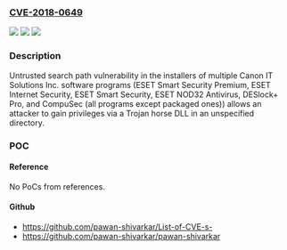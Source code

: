### [CVE-2018-0649](https://cve.mitre.org/cgi-bin/cvename.cgi?name=CVE-2018-0649)
![](https://img.shields.io/static/v1?label=Product&message=The%20installers%20of%20multiple%20Canon%20IT%20Solutions%20Inc.%20software%20programs&color=blue)
![](https://img.shields.io/static/v1?label=Version&message=(ESET%20Smart%20Security%20Premium%2C%20ESET%20Internet%20Security%2C%20ESET%20Smart%20Security%2C%20ESET%20NOD32%20Antivirus%2C%20DESlock%2B%20Pro%2C%20and%20CompuSec%20(all%20programs%20except%20packaged%20ones))%20&color=brightgreen)
![](https://img.shields.io/static/v1?label=Vulnerability&message=Untrusted%20search%20path%20vulnerability&color=brightgreen)

### Description

Untrusted search path vulnerability in the installers of multiple Canon IT Solutions Inc. software programs (ESET Smart Security Premium, ESET Internet Security, ESET Smart Security, ESET NOD32 Antivirus, DESlock+ Pro, and CompuSec (all programs except packaged ones)) allows an attacker to gain privileges via a Trojan horse DLL in an unspecified directory.

### POC

#### Reference
No PoCs from references.

#### Github
- https://github.com/pawan-shivarkar/List-of-CVE-s-
- https://github.com/pawan-shivarkar/pawan-shivarkar

